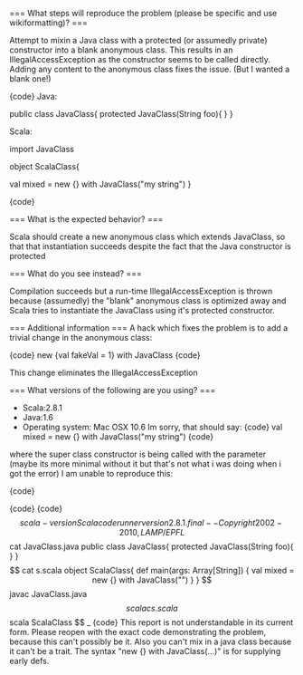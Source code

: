 === What steps will reproduce the problem (please be specific and use wikiformatting)? ===

Attempt to mixin a Java class with a protected (or assumedly private) constructor into a blank anonymous class. This results in an IllegalAccessException as the constructor seems to be called directly. Adding any content to the anonymous class fixes the issue. (But I wanted a blank one!)


{code}
Java:

public class JavaClass{
  protected JavaClass(String foo){
  }
}

Scala:

import JavaClass

object ScalaClass{
  
  val mixed = new {} with JavaClass("my string")
}

{code} 

=== What is the expected behavior? ===

Scala should create a new anonymous class which extends JavaClass, so that that instantiation succeeds despite the fact that the Java constructor is protected

=== What do you see instead? ===

Compilation succeeds but a run-time IllegalAccessException is thrown because (assumedly) the "blank" anonymous class is optimized away and Scala tries to instantiate the JavaClass using it's protected constructor.

=== Additional information ===
A hack which fixes the problem is to add a trivial change in the anonymous class:

{code}
new {val fakeVal = 1} with JavaClass
{code}

This change eliminates the IllegalAccessException

=== What versions of the following are you using? ===
  - Scala:2.8.1
  - Java:1.6
  - Operating system: Mac OSX 10.6
Im sorry, that should say:
{code}
val mixed = new {} with JavaClass("my string")
{code}

where the super class constructor is being called with the parameter (maybe its more minimal without it but that's not what i was doing when i got the error)
I am unable to reproduce this:

{code}

{code}
{code}
$$ scala -version
Scala code runner version 2.8.1.final -- Copyright 2002-2010, LAMP/EPFL
$$ cat JavaClass.java 
public class JavaClass{
  protected JavaClass(String foo){
  }
}
$$ cat s.scala 
object ScalaClass{
  def main(args: Array[String]) {
    val mixed = new {} with JavaClass("")
  }
}
$$ javac JavaClass.java 
$$ scalac s.scala
$$ scala ScalaClass
$$ _
{code}
This report is not understandable in its current form.  Please reopen with the exact code demonstrating the problem, because this can't possibly be it.  Also you can't mix in a java class because it can't be a trait.  The syntax "new {} with JavaClass(...)" is for supplying early defs.
